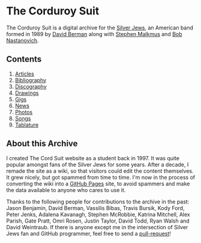 The Corduroy Suit
=================

The Corduroy Suit is a digital archive for the [Silver Jews](http://en.wikipedia.org/wiki/Silver_Jews), an American band formed in 1989 by [David Berman](http://en.wikipedia.org/wiki/David_Berman_(musician)) along with [Stephen Malkmus](http://en.wikipedia.org/wiki/Stephen_Malkmus) and [Bob Nastanovich](http://en.wikipedia.org/wiki/Bob_Nastanovich).

Contents
--------

1. [Articles](/articles/index.md)
2. [Bibliography](/bibliography/index.md)
3. [Discography](/discography/index.md)
4. [Drawings](/drawings/index.md)
5. [Gigs](/gigs/index.md)
6. [News](/news/index.md)
7. [Photos](/photos/index.md)
8. [Songs](/songs/index.md)
9. [Tablature](/tablature/index.md)

About this Archive
------------------

I created The Cord Suit website as a student back in 1997. It was quite popular amongst fans of the Silver Jews for some years. After a decade, I remade the site as a wiki, so that visitors could edit the content themselves. It grew nicely, but got spammed from time to time. I'm now in the process of converting the wiki into a [GitHub Pages](http://pages.github.com) site, to avoid spammers and make the data available to anyone who cares to use it.

Thanks to the following people for contributions to the archive in the past: Jason Benjamin, David Berman, Vassilis Bibas, Travis Bursik, Kody Ford, Peter Jenks, Adalena Kavanagh, Stephen McRobbie, Katrina Mitchell, Alex Parish, Gate Pratt, Omri Rosen, Justin Taylor, David Todd, Ryan Walsh and David Weintraub. If there is anyone except me in the intersection of Silver Jews fan and GitHub programmer, feel free to send a [pull-request](https://help.github.com/articles/using-pull-requests)!